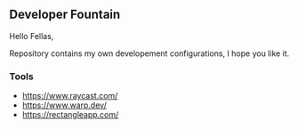 ## Developer Fountain

Hello Fellas,

Repository contains my own developement configurations, I hope you like it.


### Tools
- https://www.raycast.com/
- https://www.warp.dev/
- https://rectangleapp.com/
